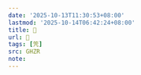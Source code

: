 ```yaml
---
date: '2025-10-13T11:30:53+08:00'
lastmod: '2025-10-14T06:42:24+08:00'
title: 󰧠
url: 󰧠
tags: [笐]
src: GHZR
note:
---
```

